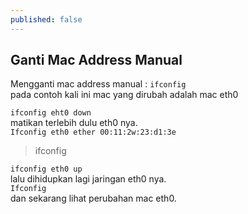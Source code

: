 ```yaml
---
published: false
---
```

## Ganti Mac Address Manual

Mengganti mac address manual : 
`` ifconfig ``  
pada contoh kali ini mac yang dirubah adalah mac eth0

`` ifconfig eht0 down ``  
matikan terlebih dulu eth0 nya.  
``Ifconfig eth0 ether 00:11:2w:23:d1:3e``  
> ifconfig <jaringan yang dirubah> <bagian yang rubah> <mac baru>  

`` ifconfig eth0 up ``  
lalu dihidupkan lagi jaringan eth0 nya.  
`` Ifconfig ``  
dan sekarang lihat perubahan mac eth0.
